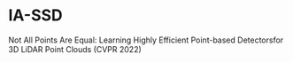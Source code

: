 # IA-SSD
Not All Points Are Equal: Learning Highly Efficient Point-based Detectorsfor 3D LiDAR Point Clouds (CVPR 2022)
